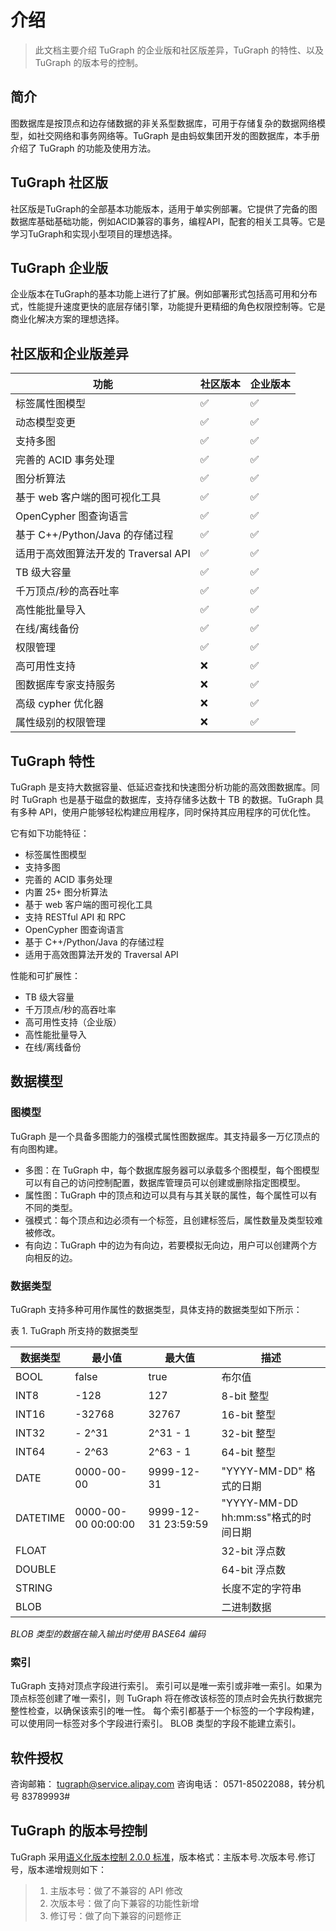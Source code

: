 # 介绍

> 此文档主要介绍 TuGraph 的企业版和社区版差异，TuGraph 的特性、以及 TuGraph 的版本号的控制。
 
## 简介

图数据库是按顶点和边存储数据的非关系型数据库，可用于存储复杂的数据网络模型，如社交网络和事务网络等。TuGraph 是由蚂蚁集团开发的图数据库，本手册介绍了 TuGraph 的功能及使用方法。

## TuGraph 社区版

社区版是TuGraph的全部基本功能版本，适用于单实例部署。它提供了完备的图数据库基础基础功能，例如ACID兼容的事务，编程API，配套的相关工具等。它是学习TuGraph和实现小型项目的理想选择。

## TuGraph 企业版

企业版本在TuGraph的基本功能上进行了扩展。例如部署形式包括高可用和分布式，性能提升速度更快的底层存储引擎，功能提升更精细的角色权限控制等。它是商业化解决方案的理想选择。

## 社区版和企业版差异

| 功能                                 | 社区版本 | 企业版本 |
| ------------------------------------ | -------- | -------- |
| 标签属性图模型                       | ✅       | ✅       |
| 动态模型变更                         | ✅       | ✅       |
| 支持多图                             | ✅       | ✅       |
| 完善的 ACID 事务处理                 | ✅       | ✅       |
| 图分析算法                           | ✅       | ✅       |
| 基于 web 客户端的图可视化工具        | ✅       | ✅       |
| OpenCypher 图查询语言                | ✅       | ✅       |
| 基于 C++/Python/Java 的存储过程      | ✅       | ✅       |
| 适用于高效图算法开发的 Traversal API | ✅       | ✅       |
| TB 级大容量                          | ✅       | ✅       |
| 千万顶点/秒的高吞吐率                | ✅       | ✅       |
| 高性能批量导入                       | ✅       | ✅       |
| 在线/离线备份                        | ✅       | ✅       |
| 权限管理                             | ✅       | ✅       |
| 高可用性支持                         | ❌       | ✅       |
| 图数据库专家支持服务                 | ❌       | ✅       |
| 高级 cypher 优化器                   | ❌       | ✅       |
| 属性级别的权限管理                   | ❌       | ✅       |

## TuGraph 特性

TuGraph 是支持大数据容量、低延迟查找和快速图分析功能的高效图数据库。同时 TuGraph 也是基于磁盘的数据库，支持存储多达数十 TB 的数据。TuGraph 具有多种 API，使用户能够轻松构建应用程序，同时保持其应用程序的可优化性。

它有如下功能特征：

- 标签属性图模型
- 支持多图
- 完善的 ACID 事务处理
- 内置 25+ 图分析算法
- 基于 web 客户端的图可视化工具
- 支持 RESTful API 和 RPC
- OpenCypher 图查询语言
- 基于 C++/Python/Java 的存储过程
- 适用于高效图算法开发的 Traversal API

性能和可扩展性：

- TB 级大容量
- 千万顶点/秒的高吞吐率
- 高可用性支持（企业版）
- 高性能批量导入
- 在线/离线备份

## 数据模型

### 图模型

TuGraph 是一个具备多图能力的强模式属性图数据库。其支持最多一万亿顶点的有向图构建。

- 多图：在 TuGraph 中，每个数据库服务器可以承载多个图模型，每个图模型可以有自己的访问控制配置，数据库管理员可以创建或删除指定图模型。
- 属性图：TuGraph 中的顶点和边可以具有与其关联的属性，每个属性可以有不同的类型。
- 强模式：每个顶点和边必须有一个标签，且创建标签后，属性数量及类型较难被修改。
- 有向边：TuGraph 中的边为有向边，若要模拟无向边，用户可以创建两个方向相反的边。

### 数据类型

TuGraph 支持多种可用作属性的数据类型，具体支持的数据类型如下所示：

<caption>表 1. TuGraph 所支持的数据类型</caption>

| **数据类型** | **最小值**          | **最大值**          | **描述**                            |
| ------------ | ------------------- | ------------------- | ----------------------------------- |
| BOOL         | false               | true                | 布尔值                              |
| INT8         | -128                | 127                 | 8-bit 整型                          |
| INT16        | -32768              | 32767               | 16-bit 整型                         |
| INT32        | - 2^31              | 2^31 - 1            | 32-bit 整型                         |
| INT64        | - 2^63              | 2^63 - 1            | 64-bit 整型                         |
| DATE         | 0000-00-00          | 9999-12-31          | "YYYY-MM-DD" 格式的日期             |
| DATETIME     | 0000-00-00 00:00:00 | 9999-12-31 23:59:59 | "YYYY-MM-DD hh:mm:ss"格式的时间日期 |
| FLOAT        |                     |                     | 32-bit 浮点数                       |
| DOUBLE       |                     |                     | 64-bit 浮点数                       |
| STRING       |                     |                     | 长度不定的字符串                    |
| BLOB         |                     |                     | 二进制数据                          |

_BLOB 类型的数据在输入输出时使用 BASE64 编码_

### 索引

TuGraph 支持对顶点字段进行索引。
索引可以是唯一索引或非唯一索引。如果为顶点标签创建了唯一索引，则 TuGraph 将在修改该标签的顶点时会先执行数据完整性检查，以确保该索引的唯一性。
每个索引都基于一个标签的一个字段构建，可以使用同一标签对多个字段进行索引。
BLOB 类型的字段不能建立索引。

## 软件授权

咨询邮箱： tugraph@service.alipay.com
咨询电话： 0571-85022088，转分机号 83789993#

## TuGraph 的版本号控制

TuGraph 采用[语义化版本控制 2.0.0 标准](https://semver.org/lang/zh-CN/)，版本格式：主版本号.次版本号.修订号，版本递增规则如下：

> 1. 主版本号：做了不兼容的 API 修改
> 2. 次版本号：做了向下兼容的功能性新增
> 3. 修订号：做了向下兼容的问题修正
